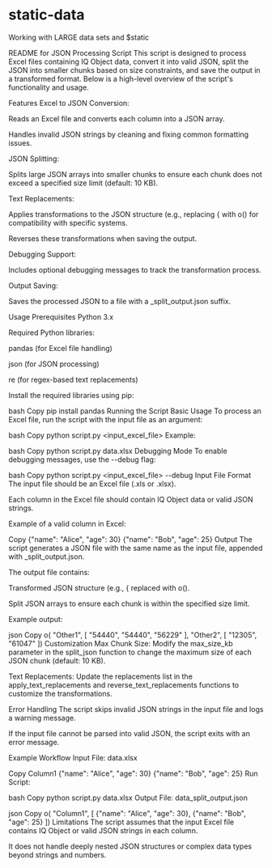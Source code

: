 # static-data
Working with LARGE data sets and $static


README for JSON Processing Script
This script is designed to process Excel files containing IQ Object data, convert it into valid JSON, split the JSON into smaller chunks based on size constraints, and save the output in a transformed format. Below is a high-level overview of the script's functionality and usage.

Features
Excel to JSON Conversion:

Reads an Excel file and converts each column into a JSON array.

Handles invalid JSON strings by cleaning and fixing common formatting issues.

JSON Splitting:

Splits large JSON arrays into smaller chunks to ensure each chunk does not exceed a specified size limit (default: 10 KB).

Text Replacements:

Applies transformations to the JSON structure (e.g., replacing { with o() for compatibility with specific systems.

Reverses these transformations when saving the output.

Debugging Support:

Includes optional debugging messages to track the transformation process.

Output Saving:

Saves the processed JSON to a file with a _split_output.json suffix.

Usage
Prerequisites
Python 3.x

Required Python libraries:

pandas (for Excel file handling)

json (for JSON processing)

re (for regex-based text replacements)

Install the required libraries using pip:

bash
Copy
pip install pandas
Running the Script
Basic Usage
To process an Excel file, run the script with the input file as an argument:

bash
Copy
python script.py <input_excel_file>
Example:

bash
Copy
python script.py data.xlsx
Debugging Mode
To enable debugging messages, use the --debug flag:

bash
Copy
python script.py <input_excel_file> --debug
Input File Format
The input file should be an Excel file (.xls or .xlsx).

Each column in the Excel file should contain IQ Object data or valid JSON strings.

Example of a valid column in Excel:

Copy
{"name": "Alice", "age": 30}
{"name": "Bob", "age": 25}
Output
The script generates a JSON file with the same name as the input file, appended with _split_output.json.

The output file contains:

Transformed JSON structure (e.g., { replaced with o().

Split JSON arrays to ensure each chunk is within the specified size limit.

Example output:

json
Copy
o(
"Other1", [
"54440",
"54440",
"56229"
],
"Other2", [
"12305",
"61047"
])
Customization
Max Chunk Size: Modify the max_size_kb parameter in the split_json function to change the maximum size of each JSON chunk (default: 10 KB).

Text Replacements: Update the replacements list in the apply_text_replacements and reverse_text_replacements functions to customize the transformations.

Error Handling
The script skips invalid JSON strings in the input file and logs a warning message.

If the input file cannot be parsed into valid JSON, the script exits with an error message.

Example Workflow
Input File: data.xlsx

Copy
Column1
{"name": "Alice", "age": 30}
{"name": "Bob", "age": 25}
Run Script:

bash
Copy
python script.py data.xlsx
Output File: data_split_output.json

json
Copy
o(
"Column1", [
{"name": "Alice", "age": 30},
{"name": "Bob", "age": 25}
])
Limitations
The script assumes that the input Excel file contains IQ Object or valid JSON strings in each column.

It does not handle deeply nested JSON structures or complex data types beyond strings and numbers.

